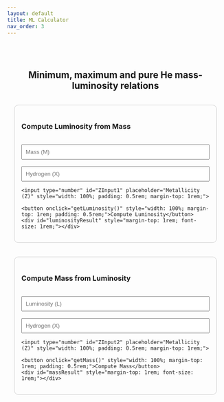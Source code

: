 ```yaml
---
layout: default
title: ML Calculator
nav_order: 3
---
```


<!-- Load KaTeX -->
<link rel="stylesheet" href="https://cdn.jsdelivr.net/npm/katex@0.16.8/dist/katex.min.css">
<script defer src="https://cdn.jsdelivr.net/npm/katex@0.16.8/dist/katex.min.js"></script>
<script defer src="https://cdn.jsdelivr.net/npm/katex@0.16.8/dist/contrib/auto-render.min.js"
        onload="renderMathInElement(document.body, {delimiters: [{left: '\\(', right: '\\)', display: false}]});">
</script>

<div style="max-width: 600px; margin: 2rem auto; padding: 1rem; text-align: center;">

  <h2 style="margin-bottom: 2rem;">
    Minimum, maximum and pure He mass-luminosity relations
  </h2>

  <!-- Top Section: Luminosity -->
  <div style="border: 1px solid #ccc; padding: 1rem; border-radius: 10px; margin-bottom: 2rem; text-align: left;">
    <h3>Compute Luminosity from Mass</h3>
    <input type="number" id="massInput" placeholder="Mass (M)" style="width: 100%; padding: 0.5rem; margin-top: 1rem;">
    <input type="number" id="hydrogenInput1" placeholder="Hydrogen (X)" style="width: 100%; padding: 0.5rem; margin-top: 1rem;">
    
    <input type="number" id="ZInput1" placeholder="Metallicity (Z)" style="width: 100%; padding: 0.5rem; margin-top: 1rem;">

    <button onclick="getLuminosity()" style="width: 100%; margin-top: 1rem; padding: 0.5rem;">Compute Luminosity</button>
    <div id="luminosityResult" style="margin-top: 1rem; font-size: 1rem;"></div>
  </div>

  <!-- Bottom Section: Mass -->
  <div style="border: 1px solid #ccc; padding: 1rem; border-radius: 10px; text-align: left;">
    <h3>Compute Mass from Luminosity</h3>
    <input type="number" id="luminosityInput" placeholder="Luminosity (L)" style="width: 100%; padding: 0.5rem; margin-top: 1rem;">
    <input type="number" id="hydrogenInput2" placeholder="Hydrogen (X)" style="width: 100%; padding: 0.5rem; margin-top: 1rem;">
    
    <input type="number" id="ZInput2" placeholder="Metallicity (Z)" style="width: 100%; padding: 0.5rem; margin-top: 1rem;">

    <button onclick="getMass()" style="width: 100%; margin-top: 1rem; padding: 0.5rem;">Compute Mass</button>
    <div id="massResult" style="margin-top: 1rem; font-size: 1rem;"></div>
  </div>
</div>

<script>
  function renderLatex(targetId, content) {
    const el = document.getElementById(targetId);
    el.innerHTML = '';
    const lines = content.split('<br>');
    lines.forEach(line => {
      const span = document.createElement('div');
      katex.render(line, span, { throwOnError: false });
      el.appendChild(span);
    });
  }

  async function getLuminosity() {
    const m = parseFloat(document.getElementById('massInput').value);
    const x = parseFloat(document.getElementById('hydrogenInput1').value);
    const Z = parseFloat(document.getElementById('ZInput1').value);

    if (isNaN(m) || isNaN(x) || isNaN(Z)) {
      return alert("Please fill in all fields with valid numbers.");
    }

    const response = await fetch("https://nnv5wacde8.execute-api.eu-north-1.amazonaws.com/ML-calc", {
      method: "POST",
      headers: { "Content-Type": "application/json" },
      body: JSON.stringify({ mode: "luminosity", m, x, Z })
    });

    const data = await response.json();
    const latex = 
      "\\text{Minimum } \\log(L/L_\\odot):\\ " + data.L_min.toFixed(5) + "<br>" +
      "\\text{Maximum } \\log(L/L_\\odot):\\ " + data.L_max.toFixed(5) + "<br>" +
      "\\text{Pure He } \\log(L/L_\\odot):\\ " + data.L_pure_He.toFixed(5);

    renderLatex("luminosityResult", latex);
  }

  async function getMass() {
    const L = parseFloat(document.getElementById('luminosityInput').value);
    const x = parseFloat(document.getElementById('hydrogenInput2').value);
    const Z = parseFloat(document.getElementById('ZInput2').value);

    if (isNaN(L) || isNaN(x) || isNaN(Z)) {
      return alert("Please fill in all fields with valid numbers.");
    }

    const response = await fetch("https://nnv5wacde8.execute-api.eu-north-1.amazonaws.com/ML-calc", {
      method: "POST",
      headers: { "Content-Type": "application/json" },
      body: JSON.stringify({ mode: "mass", L, x, Z })
    });

    const data = await response.json();
    const latex = 
      "\\text{Minimum mass } (M/M_\\odot):\\ " + data.M_min + "<br>" +
      "\\text{Maximum mass } (M/M_\\odot):\\ " + data.M_max + "<br>" +
      "\\text{Pure He mass } (M/M_\\odot):\\ " + data.M_pure_He;

    renderLatex("massResult", latex);
  }
</script>
